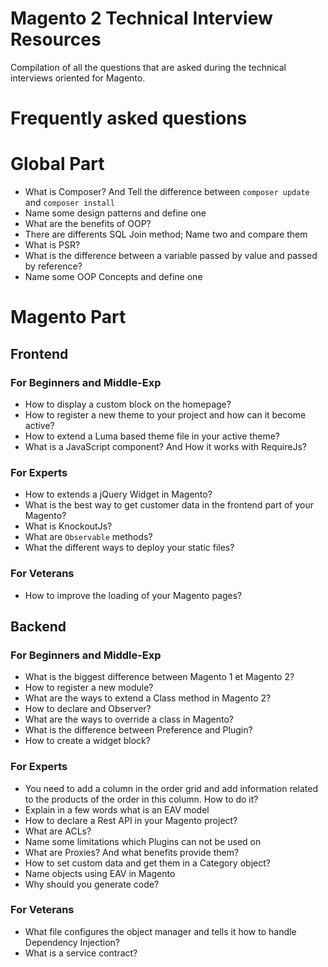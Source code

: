 # Magento 2 Technical Interview Resources
Compilation of all the questions that are asked during the technical interviews oriented for Magento.

# Frequently asked questions

# Global Part

* What is Composer? And Tell the difference between `composer update` and `composer install`
* Name some design patterns and define one
* What are the benefits of OOP?
* There are differents SQL Join method; Name two and compare them
* What is PSR?
* What is the difference between a variable passed by value and passed by reference?
* Name some OOP Concepts and define one

# Magento Part

## Frontend

### For Beginners and Middle-Exp

* How to display a custom block on the homepage?
* How to register a new theme to your project and how can it become active?
* How to extend a Luma based theme file in your active theme?
* What is a JavaScript component? And How it works with RequireJs?

### For Experts

* How to extends a jQuery Widget in Magento?
* What is the best way to get customer data in the frontend part of your Magento?
* What is KnockoutJs?
* What are `Observable` methods?
* What the different ways to deploy your static files?

### For Veterans

* How to improve the loading of your Magento pages?

## Backend

### For Beginners and Middle-Exp

* What is the biggest difference between Magento 1 et Magento 2?
* How to register a new module?
* What are the ways to extend a Class method in Magento 2?
* How to declare and Observer?
* What are the ways to override a class in Magento?
* What is the difference between Preference and Plugin?
* How to create a widget block?

### For Experts

* You need to add a column in the order grid and add information related to the products of the order in this column. How to do it?
* Explain in a few words what is an EAV model
* How to declare a Rest API in your Magento project?
* What are ACLs?
* Name some limitations which Plugins can not be used on
* What are Proxies? And what benefits provide them?
* How to set custom data and get them in a Category object?
* Name objects using EAV in Magento
* Why should you generate code?

### For Veterans

* What file configures the object manager and tells it how to handle Dependency Injection?
* What is a service contract?
